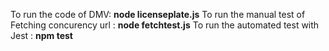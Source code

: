 To run the code of DMV:  **node licenseplate.js**
To run the manual test of Fetching concurency url : **node fetchtest.js**
To run the automated test with Jest : **npm test**
